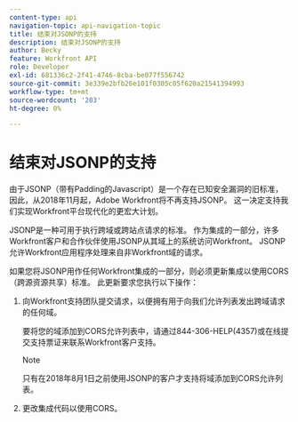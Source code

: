 ```yaml
---
content-type: api
navigation-topic: api-navigation-topic
title: 结束对JSONP的支持
description: 结束对JSONP的支持
author: Becky
feature: Workfront API
role: Developer
exl-id: 681336c2-2f41-4746-8cba-be077f556742
source-git-commit: 3e339e2bfb26e101f0305c05f620a21541394993
workflow-type: tm+mt
source-wordcount: '203'
ht-degree: 0%

---
```


# 结束对JSONP的支持

由于JSONP（带有Padding的Javascript）是一个存在已知安全漏洞的旧标准，因此，从2018年11月起，Adobe Workfront将不再支持JSONP。 这一决定支持我们实现Workfront平台现代化的更宏大计划。

JSONP是一种可用于执行跨域或跨站点请求的标准。 作为集成的一部分，许多Workfront客户和合作伙伴使用JSONP从其域上的系统访问Workfront。 JSONP允许Workfront应用程序处理来自非Workfront域的请求。

如果您将JSONP用作任何Workfront集成的一部分，则必须更新集成以使用CORS（跨源资源共享）标准。 此更新要求您执行以下操作：

1. 向Workfront支持团队提交请求，以便拥有用于向我们允许列表发出跨域请求的任何域。

   要将您的域添加到CORS允许列表中，请通过844-306-HELP(4357)或在线提交支持票证来联系Workfront客户支持。

   >[!NOTE]
   >
   >只有在2018年8月1日之前使用JSONP的客户才支持将域添加到CORS允许列表。


1. 更改集成代码以使用CORS。

